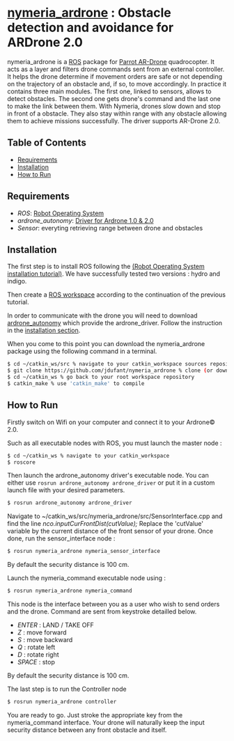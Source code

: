 [nymeria_ardrone](https://sites.google.com/site/projetsecinsa/projets-2014-2015/projet-nymeria) : Obstacle detection and avoidance for ARDrone 2.0
===============

nymeria_ardrone is a [ROS](http://ros.org/ "Robot Operating System") package for [Parrot AR-Drone](http://ardrone2.parrot.com/) quadrocopter. It acts as a layer and filters drone commands sent from an external controller. It helps the drone determine if movement orders are safe or not depending on the trajectory of an obstacle and, if so, to move accordingly. In practice it contains three main modules. The first one, linked to sensors, allows to detect obstacles. The second one gets drone's command and the last one to make the link between them. With Nymeria, drones slow down and stop in front of a obstacle. They also stay within range with any obstacle allowing them to achieve missions successfully. The driver supports AR-Drone 2.0.

## Table of Contents

- [Requirements](#requirements)
- [Installation](#installation)
- [How to Run](#how-to-run)

## Requirements

- *ROS*: [Robot Operating System](http://wiki.ros.org/ROS/Installation)
- *ardrone_autonomy*: [Driver for Ardrone 1.0 & 2.0](https://github.com/AutonomyLab/ardrone_autonomy)
- *Sensor*: everyting retrieving range between drone and obstacles

## Installation

The first step is to install ROS following the [(Robot Operating System installation tutorial)](http://wiki.ros.org/ROS/Installation). We have successfully tested two versions : hydro and indigo.

Then create a [ROS workspace](http://wiki.ros.org/ROS/Tutorials/InstallingandConfiguringROSEnvironment#Create_a_ROS_Workspace) according to the continuation of the previous tutorial.

In order to communicate with the drone you will need to download [ardrone_autonomy](https://github.com/AutonomyLab/ardrone_autonomy) which provide the ardrone_driver. Follow the instruction in the [installation section](https://github.com/AutonomyLab/ardrone_autonomy#installation).

When you come to this point you can download the nymeria_ardrone package using the following command in a terminal.
```bash
$ cd ~/catkin_ws/src % navigate to your catkin_workspace sources repository
$ git clone https://github.com/jdufant/nymeria_ardrone % clone (or download and unpack) the nymeria_ardrone package
$ cd ~/catkin_ws % go back to your root workspace repository
$ catkin_make % use 'catkin_make' to compile
```

## How to Run

Firstly switch on Wifi on your computer and connect it to your Ardrone© 2.0.

Such as all executable nodes with ROS, you must launch the master node :
```bash
$ cd ~/catkin_ws % navigate to your catkin_workspace
$ roscore
```

Then launch the ardrone_autonomy driver's executable node. You can either use `rosrun ardrone_autonomy ardrone_driver` or put it in a custom launch file with your desired parameters.
```bash
$ rosrun ardrone_autonomy ardrone_driver
```

Navigate to ~/catkin_ws/src/nymeria_ardrone/src/SensorInterface.cpp and find the line
*nco.inputCurFrontDist(cutValue);* Replace the 'cutValue' variable by the current distance of the front sensor of your drone. Once done, run the sensor_interface node :
```bash
$ rosrun nymeria_ardrone nymeria_sensor_interface
```

By default the security distance is 100 cm.

Launch the nymeria_command executable node using :
```bash
$ rosrun nymeria_ardrone nymeria_command
```
This node is the interface between you as a user who wish to send orders and the drone. Command are sent from keystroke detailled below.
- *ENTER* : LAND / TAKE OFF
- *Z* : move forward
- *S* : move backward
- *Q* : rotate left
- *D* : rotate right
- *SPACE* : stop

By default the security distance is 100 cm.

The last step is to run the Controller node
```bash
$ rosrun nymeria_ardrone controller
```

You are ready to go. Just stroke the appropriate key from the nymeria_command interface. Your drone will naturally keep the input security distance between any front obstacle and itself.

